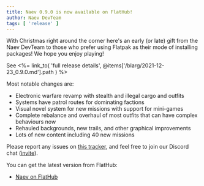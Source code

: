```yaml
---
title: Naev 0.9.0 is now available on FlatHub!
author: Naev DevTeam
tags: [ 'release' ]
---
```


With Christmas right around the corner here's an early (or late) gift from the Naev DevTeam to 
those who prefer using Flatpak as their mode of installing packages! We hope you enjoy playing!


See <%= link_to( 'full release details', @items['/blarg/2021-12-23_0.9.0.md'].path ) %>


Most notable changes are:

* Electronic warfare revamp with stealth and illegal cargo and outfits
* Systems have patrol routes for dominating factions
* Visual novel system for new missions with support for mini-games
* Complete rebalance and overhaul of most outfits that can have complex behaviours now
* Rehauled backgrounds, new trails, and other graphical improvements
* Lots of new content including 40 new missions


Please report any issues on [this tracker](https://github.com/naev/naev/issues), and
feel free to join our Discord chat
([invite](https://discord.com/invite/nd2M5BR)).

You can get the latest version from FlatHub:

* [Naev on FlatHub](https://flathub.org/apps/details/org.naev.Naev)

